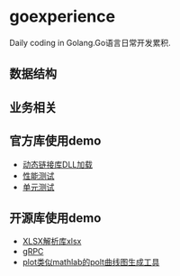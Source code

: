 # goexperience
Daily coding in Golang.Go语言日常开发累积.


## 数据结构
## 业务相关
## 官方库使用demo
+ [动态链接库DLL加载](/loaddll)
+ [性能测试](/benchmark)
+ [单元测试](/unittest)

## 开源库使用demo
+ [XLSX解析库xlsx]()
+ [gRPC](/rpc)
+ [plot类似mathlab的polt曲线图生成工具](/plot)